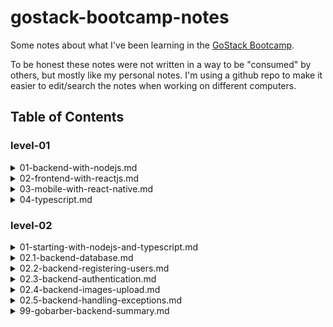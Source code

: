 # gostack-bootcamp-notes

Some notes about what I've been learning in the [GoStack Bootcamp](https://rocketseat.com.br/gostack).

To be honest these notes were not written in a way to be "consumed" by others, but mostly like my personal notes. I'm using a github repo to make it easier to edit/search the notes when working on different computers.

## Table of Contents


### level-01
<details><summary>01-backend-with-nodejs.md</summary><br>

- [Back-end With NodeJS](level-01/01-backend-with-nodejs.md)
    - [Node.js](level-01/01-backend-with-nodejs.md#nodejs)
        - [frameworks](level-01/01-backend-with-nodejs.md#frameworks)
    - [REST APIs](level-01/01-backend-with-nodejs.md#rest-apis)
    - [basic structure of a HTTP request](level-01/01-backend-with-nodejs.md#basic-structure-of-a-http-request)
        - [HTTP Codes](level-01/01-backend-with-nodejs.md#http-codes)
    - [ExpressJS](level-01/01-backend-with-nodejs.md#expressjs)
        - [getting HTTP data from `request`](level-01/01-backend-with-nodejs.md#getting-http-data-from-request)
            - [route parameter](level-01/01-backend-with-nodejs.md#route-parameter)
            - [query params](level-01/01-backend-with-nodejs.md#query-params)
            - [body properties](level-01/01-backend-with-nodejs.md#body-properties)
    - [nodemon](level-01/01-backend-with-nodejs.md#nodemon)
    - [CRUD](level-01/01-backend-with-nodejs.md#crud)
    - [middleware](level-01/01-backend-with-nodejs.md#middleware)
    - [CORS](level-01/01-backend-with-nodejs.md#cors)

</details>


<details><summary>02-frontend-with-reactjs.md</summary><br>

- [Front-end With ReactJS](level-01/02-frontend-with-reactjs.md)
    - [Concepts](level-01/02-frontend-with-reactjs.md#concepts)
        - [Declarative vs Imperative programming](level-01/02-frontend-with-reactjs.md#declarative-vs-imperative-programming)
        - [babel / webpack](level-01/02-frontend-with-reactjs.md#babel--webpack)
    - [Starting A React Project From Scratch](level-01/02-frontend-with-reactjs.md#starting-a-react-project-from-scratch)
        - [Configuring babel](level-01/02-frontend-with-reactjs.md#configuring-babel)
        - [Configuring webpack](level-01/02-frontend-with-reactjs.md#configuring-webpack)
        - [Source files](level-01/02-frontend-with-reactjs.md#source-files)
    - [Properties](level-01/02-frontend-with-reactjs.md#properties)
    - [State and Immutability](level-01/02-frontend-with-reactjs.md#state-and-immutability)
    - [Importing CSS and Images](level-01/02-frontend-with-reactjs.md#importing-css-and-images)
    - [`useEffect()`](level-01/02-frontend-with-reactjs.md#useeffect)

</details>


<details><summary>03-mobile-with-react-native.md</summary><br>

- [Mobile With Reach Native](level-01/03-mobile-with-react-native.md)
    - [Concepts](level-01/03-mobile-with-react-native.md#concepts)
        - [Syntax](level-01/03-mobile-with-react-native.md#syntax)
        - [Expo](level-01/03-mobile-with-react-native.md#expo)
    - [React Native Development Environment](level-01/03-mobile-with-react-native.md#react-native-development-environment)
    - [Starting a New Project](level-01/03-mobile-with-react-native.md#starting-a-new-project)
    - [Snippets](level-01/03-mobile-with-react-native.md#snippets)
        - [Hello World](level-01/03-mobile-with-react-native.md#hello-world)
        - [Example of `FlatList`](level-01/03-mobile-with-react-native.md#example-of-flatlist)

</details>


<details><summary>04-typescript.md</summary><br>

- [TypeScript](level-01/04-typescript.md)
    - [Why TypeScript?](level-01/04-typescript.md#why-typescript)
    - [Starting a TypeScript project](level-01/04-typescript.md#starting-a-typescript-project)
    - [Interface Examples](level-01/04-typescript.md#interface-examples)

</details>



### level-02
<details><summary>01-starting-with-nodejs-and-typescript.md</summary><br>

- [Starting With NodeJS and TypeScript](level-02/01-starting-with-nodejs-and-typescript.md)
    - [GoBarber layout](level-02/01-starting-with-nodejs-and-typescript.md#gobarber-layout)
    - [Project Structure](level-02/01-starting-with-nodejs-and-typescript.md#project-structure)
    - [EditorConfig, ESLint and Prettier](level-02/01-starting-with-nodejs-and-typescript.md#editorconfig-eslint-and-prettier)
        - [EditorConfig](level-02/01-starting-with-nodejs-and-typescript.md#editorconfig)
        - [ESLint](level-02/01-starting-with-nodejs-and-typescript.md#eslint)
            - [Node](level-02/01-starting-with-nodejs-and-typescript.md#node)
            - [ReactJS](level-02/01-starting-with-nodejs-and-typescript.md#reactjs)
            - [React Native](level-02/01-starting-with-nodejs-and-typescript.md#react-native)
        - [Prettier](level-02/01-starting-with-nodejs-and-typescript.md#prettier)
            - [Solving conflicts between ESLint and Prettier.](level-02/01-starting-with-nodejs-and-typescript.md#solving-conflicts-between-eslint-and-prettier)
    - [Debugging in VS Code](level-02/01-starting-with-nodejs-and-typescript.md#debugging-in-vs-code)
    - [Appointments](level-02/01-starting-with-nodejs-and-typescript.md#appointments)
    - [Validating Dates](level-02/01-starting-with-nodejs-and-typescript.md#validating-dates)
    - [Appointment Model](level-02/01-starting-with-nodejs-and-typescript.md#appointment-model)
    - [Creating Repositories](level-02/01-starting-with-nodejs-and-typescript.md#creating-repositories)
    - [Listing Appointments](level-02/01-starting-with-nodejs-and-typescript.md#listing-appointments)
    - [Working With Data - Data Transfer Object](level-02/01-starting-with-nodejs-and-typescript.md#working-with-data---data-transfer-object)
    - [The Services Pattern & SOLID](level-02/01-starting-with-nodejs-and-typescript.md#the-services-pattern--solid)
    - [Summary](level-02/01-starting-with-nodejs-and-typescript.md#summary)
    - [My GoBarber codebase up to this point](level-02/01-starting-with-nodejs-and-typescript.md#my-gobarber-codebase-up-to-this-point)
    - [Challenge 5](level-02/01-starting-with-nodejs-and-typescript.md#challenge-5)

</details>


<details><summary>02.1-backend-database.md</summary><br>

- [Backend - Database](level-02/02.1-backend-database.md)
    - [DataBase Abstractions](level-02/02.1-backend-database.md#database-abstractions)
    - [docker](level-02/02.1-backend-database.md#docker)
        - [concepts: ](level-02/02.1-backend-database.md#concepts-)
    - [Creating a PostgreSQL Container](level-02/02.1-backend-database.md#creating-a-postgresql-container)
        - [DB Clients](level-02/02.1-backend-database.md#db-clients)
    - [Configuring TypeORM](level-02/02.1-backend-database.md#configuring-typeorm)
    - [Creating the Appointments Table](level-02/02.1-backend-database.md#creating-the-appointments-table)
    - [Creating the Appointment Model](level-02/02.1-backend-database.md#creating-the-appointment-model)
    - [TypeORM Repositories](level-02/02.1-backend-database.md#typeorm-repositories)
    - [Summary](level-02/02.1-backend-database.md#summary)
    - [My GoBarber codebase up to this point](level-02/02.1-backend-database.md#my-gobarber-codebase-up-to-this-point)

</details>


<details><summary>02.2-backend-registering-users.md</summary><br>

- [Backend - Registering Users](level-02/02.2-backend-registering-users.md)
    - [User's Model and Migration](level-02/02.2-backend-registering-users.md#users-model-and-migration)
    - [Relations in the Models](level-02/02.2-backend-registering-users.md#relations-in-the-models)
    - [Route to Create Users](level-02/02.2-backend-registering-users.md#route-to-create-users)
    - [Encrypting the Password](level-02/02.2-backend-registering-users.md#encrypting-the-password)
    - [Summary](level-02/02.2-backend-registering-users.md#summary)
    - [Need More Understanding](level-02/02.2-backend-registering-users.md#need-more-understanding)
    - [My GoBarber codebase up to this point](level-02/02.2-backend-registering-users.md#my-gobarber-codebase-up-to-this-point)

</details>


<details><summary>02.3-backend-authentication.md</summary><br>

- [Backend - Authentication](level-02/02.3-backend-authentication.md)
    - [JWT Concepts](level-02/02.3-backend-authentication.md#jwt-concepts)
    - [Validating Credentials](level-02/02.3-backend-authentication.md#validating-credentials)
    - [Generating a Token](level-02/02.3-backend-authentication.md#generating-a-token)
    - [Authenticated Routes](level-02/02.3-backend-authentication.md#authenticated-routes)
    - [Summary](level-02/02.3-backend-authentication.md#summary)
    - [My GoBarber codebase up to this point](level-02/02.3-backend-authentication.md#my-gobarber-codebase-up-to-this-point)

</details>


<details><summary>02.4-backend-images-upload.md</summary><br>

- [Backend - Images Upload](level-02/02.4-backend-images-upload.md)
    - [File Upload](level-02/02.4-backend-images-upload.md#file-upload)
        - [Handling Uploads](level-02/02.4-backend-images-upload.md#handling-uploads)
        - [Create the `avatar` field for Users](level-02/02.4-backend-images-upload.md#create-the-avatar-field-for-users)
    - [Updating the Avatar](level-02/02.4-backend-images-upload.md#updating-the-avatar)
    - [Serving Static Files](level-02/02.4-backend-images-upload.md#serving-static-files)
    - [Summary](level-02/02.4-backend-images-upload.md#summary)
    - [My GoBarber codebase up to this point](level-02/02.4-backend-images-upload.md#my-gobarber-codebase-up-to-this-point)

</details>


<details><summary>02.5-backend-handling-exceptions.md</summary><br>

- [Backend - Handling Exceptions](level-02/02.5-backend-handling-exceptions.md)
    - [Creating the AppError Class](level-02/02.5-backend-handling-exceptions.md#creating-the-apperror-class)
    - [Dealing with Errors](level-02/02.5-backend-handling-exceptions.md#dealing-with-errors)
    - [Summary](level-02/02.5-backend-handling-exceptions.md#summary)
    - [My GoBarber codebase up to this point](level-02/02.5-backend-handling-exceptions.md#my-gobarber-codebase-up-to-this-point)

</details>


<details><summary>99-gobarber-backend-summary.md</summary><br>

- [GoBarber Backend Summary](level-02/99-gobarber-backend-summary.md)
    - [Development Environment](level-02/99-gobarber-backend-summary.md#development-environment)
    - [GitHub Repository](level-02/99-gobarber-backend-summary.md#github-repository)
    - [Kickstarting the Code](level-02/99-gobarber-backend-summary.md#kickstarting-the-code)
        - [EditorConfig](level-02/99-gobarber-backend-summary.md#editorconfig)
        - [ESLint](level-02/99-gobarber-backend-summary.md#eslint)
            - [Node](level-02/99-gobarber-backend-summary.md#node)
        - [Prettier](level-02/99-gobarber-backend-summary.md#prettier)
            - [Solving conflicts between ESLint and Prettier.](level-02/99-gobarber-backend-summary.md#solving-conflicts-between-eslint-and-prettier)
    - [Debugging in VS Code](level-02/99-gobarber-backend-summary.md#debugging-in-vs-code)
    - [Docker & Data Base](level-02/99-gobarber-backend-summary.md#docker--data-base)
    - [TypeORM](level-02/99-gobarber-backend-summary.md#typeorm)
    - [Users](level-02/99-gobarber-backend-summary.md#users)
        - [API Endpoints](level-02/99-gobarber-backend-summary.md#api-endpoints)
        - [Registering Users](level-02/99-gobarber-backend-summary.md#registering-users)
        - [Handling Errors](level-02/99-gobarber-backend-summary.md#handling-errors)
        - [Password Encryption](level-02/99-gobarber-backend-summary.md#password-encryption)
        - [Authentication](level-02/99-gobarber-backend-summary.md#authentication)
            - [Requesting a Token](level-02/99-gobarber-backend-summary.md#requesting-a-token)
            - [Authentication Middleware](level-02/99-gobarber-backend-summary.md#authentication-middleware)
    - [Updating The Avatar](level-02/99-gobarber-backend-summary.md#updating-the-avatar)
        - [Upload The File](level-02/99-gobarber-backend-summary.md#upload-the-file)
        - [Updating the `avatar` field](level-02/99-gobarber-backend-summary.md#updating-the-avatar-field)
    - [Appointments](level-02/99-gobarber-backend-summary.md#appointments)
        - [Appointments Table](level-02/99-gobarber-backend-summary.md#appointments-table)
        - [Appointments Model](level-02/99-gobarber-backend-summary.md#appointments-model)
        - [Appointments Repository](level-02/99-gobarber-backend-summary.md#appointments-repository)
        - [CreateAppointmentService](level-02/99-gobarber-backend-summary.md#createappointmentservice)

</details>


